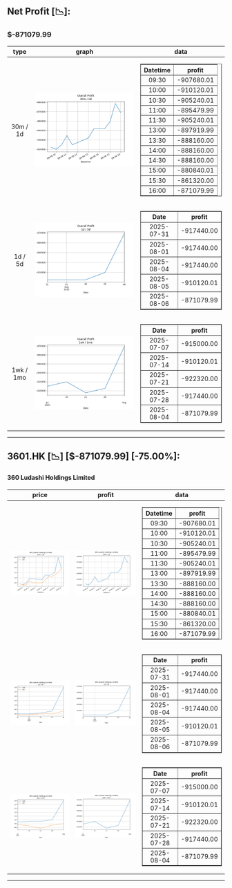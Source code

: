 ## Net Profit [📉]:
### $-871079.99
|type|graph|data|
|:---:|:---:|:---:|
|30m / 1d|![net_profit](image/overall_30m-1d.png)|<table border="1" class="dataframe"> <thead> <tr style="text-align: center;"> <th>Datetime</th> <th>profit</th> </tr> </thead> <tbody> <tr> <td>09:30</td> <td>-907680.01</td> </tr> <tr> <td>10:00</td> <td>-910120.01</td> </tr> <tr> <td>10:30</td> <td>-905240.01</td> </tr> <tr> <td>11:00</td> <td>-895479.99</td> </tr> <tr> <td>11:30</td> <td>-905240.01</td> </tr> <tr> <td>13:00</td> <td>-897919.99</td> </tr> <tr> <td>13:30</td> <td>-888160.00</td> </tr> <tr> <td>14:00</td> <td>-888160.00</td> </tr> <tr> <td>14:30</td> <td>-888160.00</td> </tr> <tr> <td>15:00</td> <td>-880840.01</td> </tr> <tr> <td>15:30</td> <td>-861320.00</td> </tr> <tr> <td>16:00</td> <td>-871079.99</td> </tr> </tbody></table>|
|1d / 5d|![net_profit](image/overall_1d-5d.png)|<table border="1" class="dataframe"> <thead> <tr style="text-align: center;"> <th>Date</th> <th>profit</th> </tr> </thead> <tbody> <tr> <td>2025-07-31</td> <td>-917440.00</td> </tr> <tr> <td>2025-08-01</td> <td>-917440.00</td> </tr> <tr> <td>2025-08-04</td> <td>-917440.00</td> </tr> <tr> <td>2025-08-05</td> <td>-910120.01</td> </tr> <tr> <td>2025-08-06</td> <td>-871079.99</td> </tr> </tbody></table>|
|1wk / 1mo|![net_profit](image/overall_1wk-1mo.png)|<table border="1" class="dataframe"> <thead> <tr style="text-align: center;"> <th>Date</th> <th>profit</th> </tr> </thead> <tbody> <tr> <td>2025-07-07</td> <td>-915000.00</td> </tr> <tr> <td>2025-07-14</td> <td>-910120.01</td> </tr> <tr> <td>2025-07-21</td> <td>-922320.00</td> </tr> <tr> <td>2025-07-28</td> <td>-917440.00</td> </tr> <tr> <td>2025-08-04</td> <td>-871079.99</td> </tr> </tbody></table>|
---
## 3601.HK [📉] [$-871079.99] [-75.00%]:
#### 360 Ludashi Holdings Limited
|price|profit|data|
|:---:|:---:|:---:|
|![price](image/3601.HK_30m-1d_price.png)|![profit](image/3601.HK_30m-1d_profit.png)|<table border="1" class="dataframe"> <thead> <tr style="text-align: center;"> <th>Datetime</th> <th>profit</th> </tr> </thead> <tbody> <tr> <td>09:30</td> <td>-907680.01</td> </tr> <tr> <td>10:00</td> <td>-910120.01</td> </tr> <tr> <td>10:30</td> <td>-905240.01</td> </tr> <tr> <td>11:00</td> <td>-895479.99</td> </tr> <tr> <td>11:30</td> <td>-905240.01</td> </tr> <tr> <td>13:00</td> <td>-897919.99</td> </tr> <tr> <td>13:30</td> <td>-888160.00</td> </tr> <tr> <td>14:00</td> <td>-888160.00</td> </tr> <tr> <td>14:30</td> <td>-888160.00</td> </tr> <tr> <td>15:00</td> <td>-880840.01</td> </tr> <tr> <td>15:30</td> <td>-861320.00</td> </tr> <tr> <td>16:00</td> <td>-871079.99</td> </tr> </tbody></table>|
|![price](image/3601.HK_1d-5d_price.png)|![profit](image/3601.HK_1d-5d_profit.png)|<table border="1" class="dataframe"> <thead> <tr style="text-align: center;"> <th>Date</th> <th>profit</th> </tr> </thead> <tbody> <tr> <td>2025-07-31</td> <td>-917440.00</td> </tr> <tr> <td>2025-08-01</td> <td>-917440.00</td> </tr> <tr> <td>2025-08-04</td> <td>-917440.00</td> </tr> <tr> <td>2025-08-05</td> <td>-910120.01</td> </tr> <tr> <td>2025-08-06</td> <td>-871079.99</td> </tr> </tbody></table>|
|![price](image/3601.HK_1wk-1mo_price.png)|![profit](image/3601.HK_1wk-1mo_profit.png)|<table border="1" class="dataframe"> <thead> <tr style="text-align: center;"> <th>Date</th> <th>profit</th> </tr> </thead> <tbody> <tr> <td>2025-07-07</td> <td>-915000.00</td> </tr> <tr> <td>2025-07-14</td> <td>-910120.01</td> </tr> <tr> <td>2025-07-21</td> <td>-922320.00</td> </tr> <tr> <td>2025-07-28</td> <td>-917440.00</td> </tr> <tr> <td>2025-08-04</td> <td>-871079.99</td> </tr> </tbody></table>|
---
